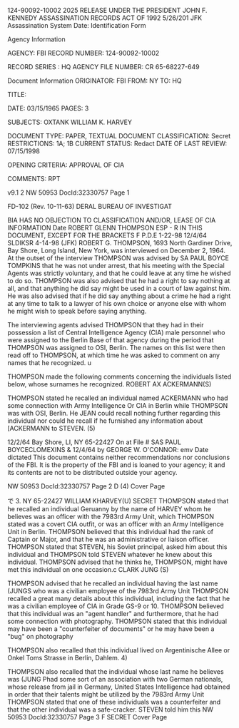 124-90092-10002 2025 RELEASE UNDER THE PRESIDENT JOHN F. KENNEDY ASSASSINATION RECORDS ACT OF 1992 5/26/201
JFK Assassination System Date:
Identification Form

Agency Information

AGENCY: FBI
RECORD NUMBER: 124-90092-10002

RECORD SERIES : HQ
AGENCY FILE NUMBER: CR 65-68227-649

Document Information
ORIGINATOR: FBI
FROM: NY
TO: HQ

TITLE:

DATE: 03/15/1965
PAGES: 3

SUBJECTS: OXTANK
WILLIAM K. HARVEY

DOCUMENT TYPE: PAPER, TEXTUAL DOCUMENT
CLASSIFICATION: Secret
RESTRICTIONS: 1A; 1B
CURRENT STATUS: Redact
DATE OF LAST REVIEW: 07/15/1998

OPENING CRITERIA: APPROVAL OF CIA

COMMENTS: RPT

v9.1 2
NW 50953 DocId:32330757 Page 1

FD-102 (Rev. 10-11-63)
DERAL BUREAU OF INVESTIGAT

BIA HAS NO OBJECTION TO
CLASSIFICATION AND/OR,
LEASE OF CIA INFORMATION
Date
ROBERT GLENN THOMPSON
ESP - R
IN THIS DOCUMENT, EXCEPT FOR THE BRACKETS
F
P.D.E 1-22-98 12/4/64
SLDIKSR
4-14-98 (JFK) ROBERT G. THOMPSON, 1693 North Gardiner Drive,
Bay Shore, Long Island, New York, was interviewed on
December 2, 1964. At the outset of the interview
THOMPSON was advised by SA PAUL BOYCE TOMPKINS that
he was not under arrest, that his meeting with the
Special Agents was strictly voluntary, and that he
could leave at any time he wished to do so. THOMPSON
was also advised that he had a right to say nothing
at all, and that anything he did say might be used in
a court of law against him. He was also advised that if
he did say anything about a crime he had a right at
any time to talk to a lawyer of his own choice or anyone
else with whom he might wish to speak before saying
anything.

The interviewing agents advised THOMPSON that
they had in their possession a list of Central Intelligence
Agency (CIA) male personnel who were assigned to the Berlin
Base of that agency during the period that THOMPSON was
assigned to OSI, Berlin. The names on this list were then
read off to THOMPSON, at which time he was asked to comment
on any names that he recognized.
u

THOMPSON made the following comments concerning
the individuals listed below, whose surnames he recognized.
ROBERT AX ACKERMANN(S)

THOMPSON stated he recalled an individual named
ACKERMANN who had some connection with Army Intelligence
Or CIA in Berlin while THOMPSON was with OSI, Berlin. He
JEAN could recall nothing further regarding this individual nor
could he recall if he furnished any information about
[ACKERMANN to STEVEN.
(5)

12/2/64 Bay Shore, LI, NY 65-22427
On at File #
SAS PAUL BOYCECLOMEXINS &
12/4/64
by GEORGE W. O'CONNOR: emv Date dictated
This document contains neither recommendations nor conclusions of the FBI. It is the property of the FBI and is loaned to
your agency; it and its contents are not to be distributed outside your agency.

NW 50953 DocId:32330757 Page 2
D (4)
Cover Page

で
3.
NY 65-22427
WILLIAM KHARVEY(U)
SECRET
THOMPSON stated that he recalled an individual Geruanny
by the name of HARVEY whom he believes was an officer
with the 7983rd Army Unit, which THOMPSON stated was a
covert CIA outfit, or was an officer with an Army
Intelligence Unit in Berlin. THOMPSON believed that
this individual had the rank of Captain or Major, and
that he was an administrative or liaison officer.
THOMPSON stated that STEVEN, his Soviet principal, asked
him about this individual and THOMPSON told STEVEN whatever
he knew about this individual. THOMPSON advised that he
thinks he, THOMPSON, might have met this individual on
one occasion.c
CLARK JUNG (S)

THOMPSON advised that he recalled an individual
having the last name (JUNGS who was a civilian employee of
the 7983rd Army Unit THOMPSON recalled a great many
details about this individual, including the fact that
he was a civilian employee of CIA in Grade GS-9 or 10.
THOMPSON believed that this individual was an "agent
handler" and furthermore, that he had some connection
with photography. THOMPSON stated that this individual
may have been a "counterfeiter of documents" or he may
have been a "bug" on photography

THOMPSON also recalled that this individual
lived on Argentinische Allee or Onkel Toms Strasse in
Berlin, Dahlem.
4)

THOMPSON also recalled that the individual
whose last name he believes was (JUNG Phad some sort of
an association with two German nationals, whose release
from jail in Germany, United States Intelligence had
obtained in order that their talents might be utilized
by the 7983rd Army Unit THOMPSON stated that one of
these individuals was a counterfeiter and that the other
individual was a safe-cracker. STEVEN told him this
NW 50953 DocId:32330757 Page 3
F SECRET
Cover Page

